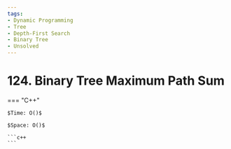 ```yaml
---
tags:
- Dynamic Programming
- Tree
- Depth-First Search
- Binary Tree
- Unsolved
---
```



# 124. Binary Tree Maximum Path Sum

=== "C++"

    $Time: O()$

    $Space: O()$

    ```c++
    ```